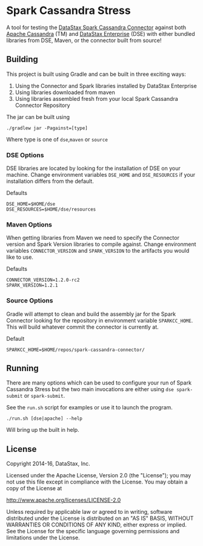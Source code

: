 # Spark Cassandra Stress

A tool for testing the [DataStax Spark Cassandra Connector](https://github.com/datastax/spark-cassandra-connector) against both [Apache
Cassandra](https://cassandra.apache.org/) (TM) and [DataStax Enterprise](http://www.datastax.com/products/datastax-enterprise) (DSE) with either bundled libraries from
DSE, Maven, or the connector built from source!

## Building

This project is built using Gradle and can be built in three exciting ways:

1. Using the Connector and Spark libraries installed by DataStax Enterprise
2. Using libraries downloaded from maven
3. Using libraries assembled fresh from your local Spark Cassandra Connector Repository

The jar can be built using 

    ./gradlew jar -Pagainst=[type]
    
Where type is one of `dse`,`maven` or `source`

### DSE Options

DSE libraries are located by looking for the installation of DSE on your machine.
Change environment variables `DSE_HOME` and `DSE_RESOURCES` if your installation
differs from the default.

Defaults

    DSE_HOME=$HOME/dse
    DSE_RESOURCES=$HOME/dse/resources
    
### Maven Options

When getting libraries from Maven we need to specify the Connector version and
Spark Version libraries to compile against. Change environment variables 
`CONNECTOR_VERSION` and `SPARK_VERSION` to the artifacts you would like to 
use.

Defaults

    CONNECTOR_VERSION=1.2.0-rc2
    SPARK_VERSION=1.2.1
    
### Source Options

Gradle will attempt to clean and build the assembly jar for the Spark Connector
looking for the repository in environment variable `SPARKCC_HOME`. This will 
build whatever commit the connector is currently at.

Default

    SPARKCC_HOME=$HOME/repos/spark-cassandra-connector/


## Running

There are many options which can be used to configure your run of
Spark Cassandra Stress but the two main invocations are either using
`dse spark-submit` or `spark-submit`. 

See the `run.sh` script for examples or use it to launch the program.

    ./run.sh [dse|apache] --help
    
Will bring up the built in help.

## License

Copyright 2014-16, DataStax, Inc.

Licensed under the Apache License, Version 2.0 (the "License"); you may not use this file except in compliance with the License. You may obtain a copy of the License at

http://www.apache.org/licenses/LICENSE-2.0

Unless required by applicable law or agreed to in writing, software distributed under the License is distributed on an "AS IS" BASIS, WITHOUT WARRANTIES OR CONDITIONS OF ANY KIND, either express or implied. See the License for the specific language governing permissions and limitations under the License.

